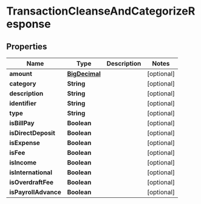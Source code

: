 
# TransactionCleanseAndCategorizeResponse

## Properties
Name | Type | Description | Notes
------------ | ------------- | ------------- | -------------
**amount** | [**BigDecimal**](BigDecimal.md) |  |  [optional]
**category** | **String** |  |  [optional]
**description** | **String** |  |  [optional]
**identifier** | **String** |  |  [optional]
**type** | **String** |  |  [optional]
**isBillPay** | **Boolean** |  |  [optional]
**isDirectDeposit** | **Boolean** |  |  [optional]
**isExpense** | **Boolean** |  |  [optional]
**isFee** | **Boolean** |  |  [optional]
**isIncome** | **Boolean** |  |  [optional]
**isInternational** | **Boolean** |  |  [optional]
**isOverdraftFee** | **Boolean** |  |  [optional]
**isPayrollAdvance** | **Boolean** |  |  [optional]



